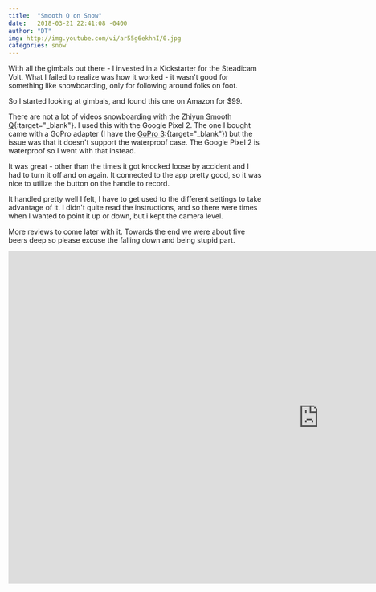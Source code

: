 ```yaml
---
title:  "Smooth Q on Snow"
date:   2018-03-21 22:41:08 -0400
author: "DT"
img: http://img.youtube.com/vi/ar55g6ekhnI/0.jpg
categories: snow
---
```


With all the gimbals out there - I invested in a Kickstarter for the
Steadicam Volt. What I failed to realize was how it worked - it wasn't
good for something like snowboarding, only for following around folks on foot.

So I started looking at gimbals, and found this one on Amazon for $99.

There are not a lot of videos snowboarding with the [Zhiyun Smooth Q](https://amzn.to/2pDRr1k){:target="_blank"}. I used this
with the Google Pixel 2. The one I bought came with a GoPro adapter (I have
the [GoPro 3](https://amzn.to/2DU3pbA):{target="_blank"}) but
the issue was that it doesn't support the waterproof case.  The Google Pixel 2
is waterproof so I went with that instead.

It was great - other than the times it got knocked loose by accident and
I had to turn it off and on again.  It connected to the app pretty good,
so it was nice to utilize the  button on the handle to record.

It handled pretty well I felt, I have to get used to the different
settings to take advantage of it. I didn't quite read the instructions,
and so there were times when I wanted to point it up or down, but i kept
the camera level.

More reviews to come later with it.  Towards the end we were about five
beers deep so please excuse the falling down and being stupid part.

<iframe width="1236" height="662" src="https://www.youtube.com/embed/ar55g6ekhnI"
 frameborder="0" allow="autoplay; encrypted-media" allowfullscreen></iframe>

